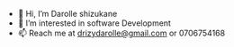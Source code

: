 - 👋 Hi, I’m Darolle shizukane
- 👀 I’m interested in software Development
- 📫 Reach me at drizydarolle@gmail.com or 0706754168

<!---
shizukane/shizukane is a ✨ special ✨ repository because its `README.md` (this file) appears on your GitHub profile.
You can click the Preview link to take a look at your changes.
--->
